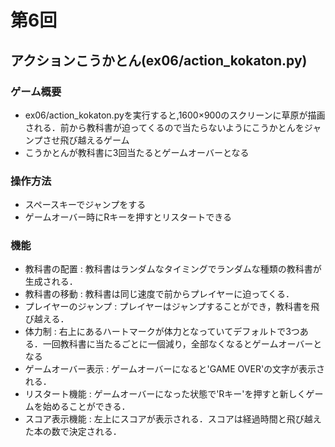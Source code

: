 # 第6回
## アクションこうかとん(ex06/action_kokaton.py)
### ゲーム概要

- ex06/action_kokaton.pyを実行すると,1600×900のスクリーンに草原が描画される．前から教科書が迫ってくるので当たらないようにこうかとんをジャンプさせ飛び越えるゲーム
- こうかとんが教科書に3回当たるとゲームオーバーとなる
### 操作方法
- スペースキーでジャンプをする
- ゲームオーバー時にRキーを押すとリスタートできる
### 機能
- 教科書の配置 : 教科書はランダムなタイミングでランダムな種類の教科書が生成される．
- 教科書の移動 : 教科書は同じ速度で前からプレイヤーに迫ってくる．
- プレイヤーのジャンプ : プレイヤーはジャンプすることができ，教科書を飛び越える．
- 体力制 : 右上にあるハートマークが体力となっていてデフォルトで3つある．一回教科書に当たるごとに一個減り，全部なくなるとゲームオーバーとなる
- ゲームオーバー表示 : ゲームオーバーになると'GAME OVER'の文字が表示される．
- リスタート機能 : ゲームオーバーになった状態で'Rキー'を押すと新しくゲームを始めることができる． 
- スコア表示機能 : 左上にスコアが表示される．スコアは経過時間と飛び越えた本の数で決定される．